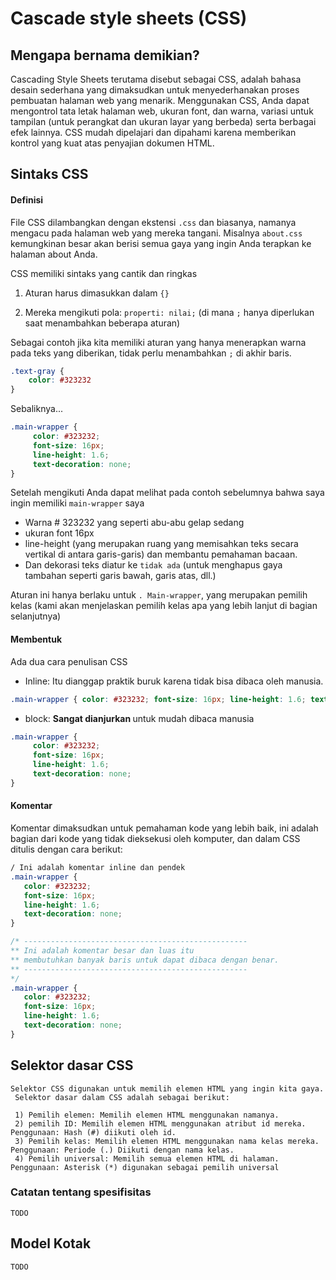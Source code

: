 # Cascade style sheets (CSS)

## Mengapa bernama demikian?

Cascading Style Sheets terutama disebut sebagai CSS, adalah bahasa desain sederhana yang dimaksudkan untuk menyederhanakan proses pembuatan halaman web yang menarik. Menggunakan CSS, Anda dapat mengontrol tata letak halaman web, ukuran font, dan warna, variasi untuk tampilan (untuk perangkat dan ukuran layar yang berbeda) serta berbagai efek lainnya. CSS mudah dipelajari dan dipahami karena memberikan kontrol yang kuat atas penyajian dokumen HTML.

## Sintaks CSS

#### Definisi

File CSS dilambangkan dengan ekstensi `.css` dan biasanya, namanya mengacu pada halaman web yang mereka tangani. Misalnya `about.css` kemungkinan besar akan berisi semua gaya yang ingin Anda terapkan ke halaman about Anda.

CSS memiliki sintaks yang cantik dan ringkas

1) Aturan harus dimasukkan dalam `{}`

2) Mereka mengikuti pola: `properti: nilai;` (di mana `;` hanya diperlukan saat menambahkan beberapa aturan)

Sebagai contoh jika kita memiliki aturan yang hanya menerapkan warna pada teks yang diberikan, tidak perlu menambahkan `;` di akhir baris.

``` CSS
.text-gray {
    color: #323232
}
```
Sebaliknya...

``` CSS
.main-wrapper {
     color: #323232;
     font-size: 16px;
     line-height: 1.6;
     text-decoration: none;
}
```

Setelah mengikuti Anda dapat melihat pada contoh sebelumnya bahwa saya ingin memiliki `main-wrapper` saya

- Warna # 323232 yang seperti abu-abu gelap sedang
- ukuran font 16px
- line-height (yang merupakan ruang yang memisahkan teks secara vertikal di antara garis-garis) dan membantu pemahaman bacaan.
- Dan dekorasi teks diatur ke `tidak ada` (untuk menghapus gaya tambahan seperti garis bawah, garis atas, dll.)

Aturan ini hanya berlaku untuk `. Main-wrapper`, yang merupakan pemilih kelas (kami akan menjelaskan pemilih kelas apa yang lebih lanjut di bagian selanjutnya)

#### Membentuk

Ada dua cara penulisan CSS

- Inline: Itu dianggap praktik buruk karena tidak bisa dibaca oleh manusia.
``` CSS
.main-wrapper { color: #323232; font-size: 16px; line-height: 1.6; text-decoration: none; } 
```
- block: <strong> Sangat dianjurkan </strong> untuk mudah dibaca manusia
``` CSS
.main-wrapper {
     color: #323232;
     font-size: 16px;
     line-height: 1.6;
     text-decoration: none;
}
```
#### Komentar

Komentar dimaksudkan untuk pemahaman kode yang lebih baik, ini adalah bagian dari kode yang tidak dieksekusi oleh komputer, dan dalam CSS ditulis dengan cara berikut:

``` CSS
/ Ini adalah komentar inline dan pendek
.main-wrapper {
   color: #323232;
   font-size: 16px;
   line-height: 1.6;
   text-decoration: none;
}

/* --------------------------------------------------
** Ini adalah komentar besar dan luas itu
** membutuhkan banyak baris untuk dapat dibaca dengan benar.
** --------------------------------------------------
*/
.main-wrapper {
   color: #323232;
   font-size: 16px;
   line-height: 1.6;
   text-decoration: none;
}
```
## Selektor dasar CSS
    Selektor CSS digunakan untuk memilih elemen HTML yang ingin kita gaya.
     Selektor dasar dalam CSS adalah sebagai berikut:
    
     1) Pemilih elemen: Memilih elemen HTML menggunakan namanya.
     2) pemilih ID: Memilih elemen HTML menggunakan atribut id mereka. Penggunaan: Hash (#) diikuti oleh id.
     3) Pemilih kelas: Memilih elemen HTML menggunakan nama kelas mereka. Penggunaan: Periode (.) Diikuti dengan nama kelas.
     4) Pemilih universal: Memilih semua elemen HTML di halaman. Penggunaan: Asterisk (*) digunakan sebagai pemilih universal
### Catatan tentang spesifisitas
    TODO
## Model Kotak
    TODO
